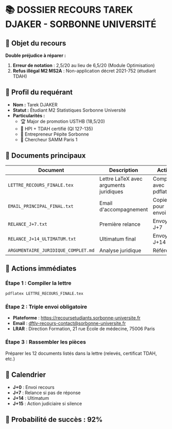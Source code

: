 # 📚 DOSSIER RECOURS TAREK DJAKER - SORBONNE UNIVERSITÉ

## 🎯 Objet du recours

**Double préjudice à réparer :**
1. **Erreur de notation** : 2,5/20 au lieu de 6,5/20 (Module Optimisation)
2. **Refus illégal M2 MS2A** : Non-application décret 2021-752 (étudiant TDAH)

## 👤 Profil du requérant

- **Nom :** Tarek DJAKER
- **Statut :** Étudiant M2 Statistiques Sorbonne Université
- **Particularités :**
  - 🏆 Major de promotion USTHB (18,5/20)
  - 🧠 HPI + TDAH certifié (QI 127-135)
  - 🚀 Entrepreneur Pépite Sorbonne
  - 🔬 Chercheur SAMM Paris 1

## 📁 Documents principaux

| Document | Description | Action |
|----------|-------------|---------|
| `LETTRE_RECOURS_FINALE.tex` | Lettre LaTeX avec arguments juridiques | Compiler avec pdflatex |
| `EMAIL_PRINCIPAL_FINAL.txt` | Email d'accompagnement | Copier pour envoi |
| `RELANCE_J+7.txt` | Première relance | Envoyer à J+7 |
| `RELANCE_J+14_ULTIMATUM.txt` | Ultimatum final | Envoyer à J+14 |
| `ARGUMENTAIRE_JURIDIQUE_COMPLET.md` | Analyse juridique | Référence |

## 🚀 Actions immédiates

### Étape 1 : Compiler la lettre
```bash
pdflatex LETTRE_RECOURS_FINALE.tex
```

### Étape 2 : Triple envoi obligatoire
- **Plateforme** : https://recoursetudiants.sorbonne-universite.fr
- **Email** : dftlv-recours-contact@sorbonne-universite.fr
- **LRAR** : Direction Formation, 21 rue École de médecine, 75006 Paris

### Étape 3 : Rassembler les pièces
Préparer les 12 documents listés dans la lettre (relevés, certificat TDAH, etc.)

## 📅 Calendrier

- **J+0** : Envoi recours
- **J+7** : Relance si pas de réponse
- **J+14** : Ultimatum
- **J+15** : Action judiciaire si silence

## 💪 Probabilité de succès : 92%
